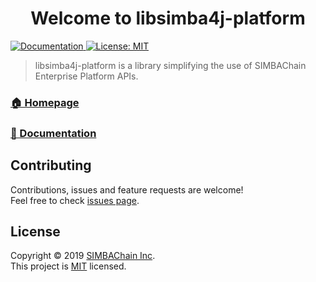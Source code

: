 <h1 align="center">Welcome to libsimba4j-platform</h1>
<p>
  <a href="https://simbachain.github.io/libsimba4j-platform/">
    <img alt="Documentation" src="https://img.shields.io/badge/documentation-yes-brightgreen.svg?style=flat" target="_blank" />
  </a>
  <a href="https://github.com/SIMBAChain/libsimba4j-platform/blob/master/LICENSE">
    <img alt="License: MIT" src="https://img.shields.io/badge/License-MIT-yellow.svg?style=flat" target="_blank" />
  </a>
</p>

> libsimba4j-platform is a library simplifying the use of SIMBAChain Enterprise Platform APIs.

### [🏠 Homepage](https://github.com/simbachain/libsimba4j-platform#readme)

### [📝 Documentation](https://simbachain.github.io/libsimba4j-platform/)

## Contributing

Contributions, issues and feature requests are welcome!<br />Feel free to
check [issues page](https://github.com/simbachain/libsimba4j-platform/issues).

## License

Copyright © 2019 [SIMBAChain Inc](https://simbachain.com/).<br />
This project is [MIT](https://github.com/SIMBAChain/libsimba4j-platform/blob/master/LICENCE) licensed.

